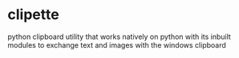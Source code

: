 # clipette
 python clipboard utility that works natively on python with its inbuilt modules to exchange text and images with the windows clipboard 
